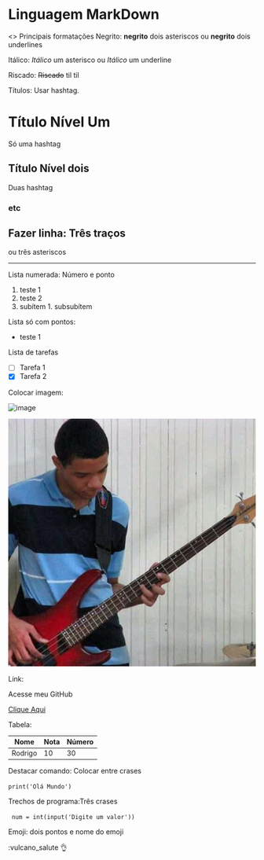 # Linguagem MarkDown
<> Principais formatações
Negrito: **negrito** dois asteriscos ou __negrito__ 
dois underlines

Itálico: *Itálico* um asterisco ou _Itálico_ um underline

Riscado: ~~Riscado~~ til til

Títulos: Usar hashtag. 
# Título Nível Um
Só uma hashtag
## Título Nível dois
Duas hashtag
### etc
Fazer linha: 
Três traços
---
ou três asteriscos 
***

Lista numerada: Número e ponto
1. teste 1
1. teste 2
  1. subítem
    1. subsubítem

Lista só com pontos:
* teste 1

Lista de tarefas
- [ ] Tarefa 1
- [x] Tarefa 2

Colocar imagem:

![image](https://user-images.githubusercontent.com/82291488/115434976-bddba700-a1df-11eb-9d0a-9572b9c66864.png)


![Foto perfil](https://raw.githubusercontent.com/ORodrigoFerreira/Guia-MarkDown/main/Foto%20perfil.jpg?token=ATT2WIAYN2PKU46GMGSFUK3AP4FI6)


Link:

Acesse meu GitHub

[Clique Aqui](https://github.com/ORodrigoFerreira)

Tabela:

Nome|Nota|Número
---|---|---
Rodrigo|10|30

Destacar comando: Colocar entre crases

`print('Olá Mundo')`

Trechos de programa:Três crases

``` num = int(input('Digite um valor'))```

Emoji: dois pontos e nome do emoji

:vulcano_salute
👌


